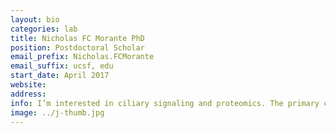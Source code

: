 ```yaml
---
layout: bio
categories: lab
title: Nicholas FC Morante PhD
position: Postdoctoral Scholar
email_prefix: Nicholas.FCMorante
email_suffix: ucsf, edu
start_date: April 2017
website:
address:
info: I’m interested in ciliary signaling and proteomics. The primary cilium is as specialized signaling organelle, yet the full array of pathways which are fed through the cilium, as well as how protein diversity varies from tissue to tissue, is currently only partially explored. Examining the protein composition and signaling components in cilia provides a snapshot of the spectacular diversity of the primary cilium in vertebrates.
image: ../j-thumb.jpg
---
```

